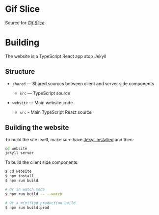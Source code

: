 # Gif Slice

Source for [*Gif Slice*][site]

# Building
The website is a TypeScript React app atop Jekyll

## Structure

- `shared` — Shared sources between client and server side components
    - `src` — TypeScript source

- `website` — Main website code
    - `src` - Main TypeScript React source

## Building the website

To build the site itself, make sure have [Jekyll installed](https://jekyllrb.com) and then:

```bash
cd website
jekyll server
```

To build the client side components:

```bash
$ cd website
$ npm install
$ npm run build

# Or in watch mode
$ npm run build -- --watch

# Or a minified production build
$ npm run build:prod
```


[site]: https://gif-slice.com